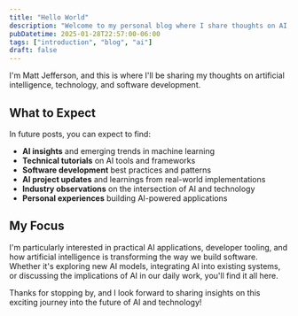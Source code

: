 ```yaml
---
title: "Hello World"
description: "Welcome to my personal blog where I share thoughts on AI, technology, and software development."
pubDatetime: 2025-01-28T22:57:00-06:00
tags: ["introduction", "blog", "ai"]
draft: false
---
```


I'm Matt Jefferson, and this is where I'll be sharing my thoughts on artificial intelligence, technology, and software development.

## What to Expect

In future posts, you can expect to find:

- **AI insights** and emerging trends in machine learning
- **Technical tutorials** on AI tools and frameworks
- **Software development** best practices and patterns
- **AI project updates** and learnings from real-world implementations
- **Industry observations** on the intersection of AI and technology
- **Personal experiences** building AI-powered applications

## My Focus

I'm particularly interested in practical AI applications, developer tooling, and how artificial intelligence is transforming the way we build software. Whether it's exploring new AI models, integrating AI into existing systems, or discussing the implications of AI in our daily work, you'll find it all here.

Thanks for stopping by, and I look forward to sharing insights on this exciting journey into the future of AI and technology!
